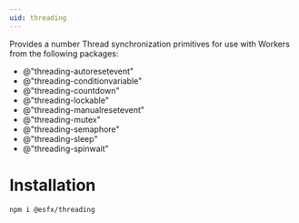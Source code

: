 ```yaml
---
uid: threading
---
```


Provides a number Thread synchronization primitives for use with Workers from the following packages:

- @"threading-autoresetevent"
- @"threading-conditionvariable"
- @"threading-countdown"
- @"threading-lockable"
- @"threading-manualresetevent"
- @"threading-mutex"
- @"threading-semaphore"
- @"threading-sleep"
- @"threading-spinwait"

# Installation

```sh
npm i @esfx/threading
```
